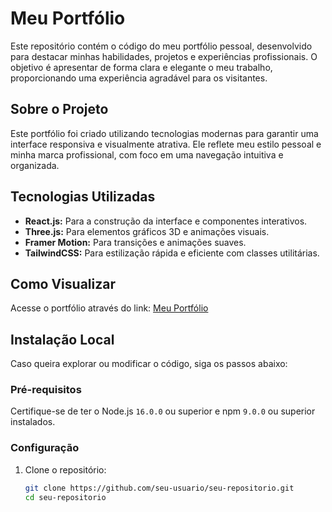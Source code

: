 # Meu Portfólio

Este repositório contém o código do meu portfólio pessoal, desenvolvido para destacar minhas habilidades, projetos e experiências profissionais. O objetivo é apresentar de forma clara e elegante o meu trabalho, proporcionando uma experiência agradável para os visitantes.

## Sobre o Projeto

Este portfólio foi criado utilizando tecnologias modernas para garantir uma interface responsiva e visualmente atrativa. Ele reflete meu estilo pessoal e minha marca profissional, com foco em uma navegação intuitiva e organizada.

## Tecnologias Utilizadas

- **React.js:** Para a construção da interface e componentes interativos.
- **Three.js:** Para elementos gráficos 3D e animações visuais.
- **Framer Motion:** Para transições e animações suaves.
- **TailwindCSS:** Para estilização rápida e eficiente com classes utilitárias.

## Como Visualizar

Acesse o portfólio através do link: [Meu Portfólio](https://seu-portfolio-link.com)

## Instalação Local

Caso queira explorar ou modificar o código, siga os passos abaixo:

### Pré-requisitos

Certifique-se de ter o Node.js `16.0.0` ou superior e npm `9.0.0` ou superior instalados.

### Configuração

1. Clone o repositório:
   ```bash
   git clone https://github.com/seu-usuario/seu-repositorio.git
   cd seu-repositorio

